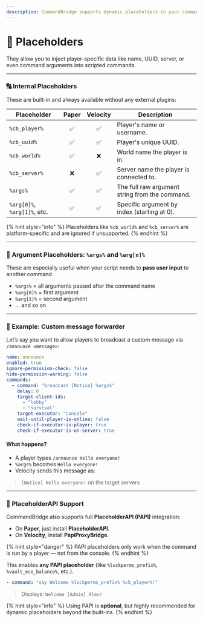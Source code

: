 ```yaml
---
description: CommandBridge supports dynamic placeholders in your command strings.
---
```


# 📃 Placeholders

They allow you to inject player-specific data like name, UUID, server, or even command arguments into scripted commands.

***

### 🔠 Internal Placeholders

These are built-in and always available without any external plugins:

| Placeholder                  | Paper | Velocity | Description                                    |
| ---------------------------- | :---: | :------: | ---------------------------------------------- |
| `%cb_player%`                |   ✅   |     ✅    | Player's name or username.                     |
| `%cb_uuid%`                  |   ✅   |     ✅    | Player's unique UUID.                          |
| `%cb_world%`                 |   ✅   |     ❌    | World name the player is in.                   |
| `%cb_server%`                |   ❌   |     ✅    | Server name the player is connected to.        |
| `%args%`                     |   ✅   |     ✅    | The full raw argument string from the command. |
| `%arg[0]%`, `%arg[1]%`, etc. |   ✅   |     ✅    | Specific argument by index (starting at 0).    |

{% hint style="info" %}
Placeholders like `%cb_world%` and `%cb_server%` are platform-specific and are ignored if unsupported.
{% endhint %}

***

### 💬 Argument Placeholders: `%args%` and `%arg[n]%`

These are especially useful when your script needs to **pass user input** to another command.

* `%args%` = all arguments passed after the command name
* `%arg[0]%` = first argument
* `%arg[1]%` = second argument
* ... and so on

***

### 🧪 Example: Custom message forwarder

Let’s say you want to allow players to broadcast a custom message via `/announce <message>`:

```yaml
name: announce
enabled: true
ignore-permission-check: false
hide-permission-warning: false
commands:
  - command: "broadcast [Notice] %args%"
    delay: 0
    target-client-ids:
      - "lobby"
      - "survival"
    target-executor: "console"
    wait-until-player-is-online: false
    check-if-executor-is-player: true
    check-if-executor-is-on-server: true
```

#### What happens?

* A player types `/announce Hello everyone!`
* `%args%` becomes `Hello everyone!`
* Velocity sends this message as:

> `[Notice] Hello everyone!` on the target servers

***

### 🔌 PlaceholderAPI Support

CommandBridge also supports full **PlaceholderAPI (PAPI)** integration:

* On **Paper**, just install **PlaceholderAPI**.
* On **Velocity**, install **PapiProxyBridge**.

{% hint style="danger" %}
PAPI placeholders only work when the command is run by a player — not from the console.
{% endhint %}

This enables **any PAPI placeholder** (like `%luckperms_prefix%`, `%vault_eco_balance%`, etc.).

```yaml
- command: "say Welcome %luckperms_prefix% %cb_player%!"
```

> Displays: `Welcome [Admin] Alex!`

{% hint style="info" %}
Using PAPI is **optional**, but highly recommended for dynamic placeholders beyond the built-ins.
{% endhint %}
